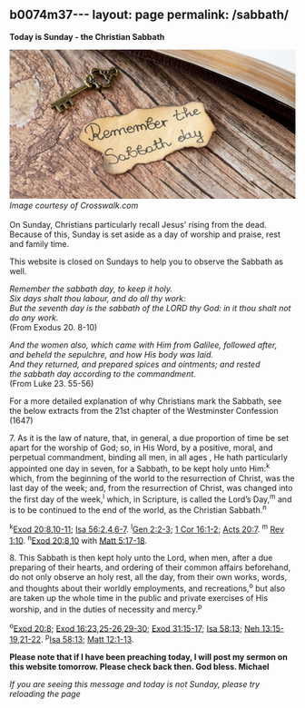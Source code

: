 b0074m37---
layout: page
permalink: /sabbath/
---

**Today is Sunday - the Christian Sabbath**

![Sabbath](/media/sabbath.jpg)
<br>*Image courtesy of Crosswalk.com*
<br><br>
On Sunday, Christians particularly recall Jesus' rising from the dead. Because of this, Sunday is set aside as a day of worship and praise, rest and family time. 

This website is closed on Sundays to help you to observe the Sabbath as well.

*Remember the sabbath day, to keep it holy.*<br>
*Six days shalt thou labour, and do all thy work:*<br>
*But the seventh day is the sabbath of the LORD thy God: in it thou shalt not do any work.*<br>
(From Exodus 20. 8-10)

*And the women also, which came with Him from Galilee, followed after,*<br>
*and beheld the sepulchre, and how His body was laid.*<br>
*And they returned, and prepared spices and ointments; and rested*<br>
*the sabbath day according to the commandment.*<br>
(From Luke 23. 55-56)


For a more detailed explanation of why Christians mark the Sabbath, see the below extracts from the 21st chapter of the Westminster Confession (1647)

<p>7. As it is the law of nature, that, in general, a due proportion of time be set apart for the worship of God; so, in His Word, by a positive, moral, and perpetual commandment, binding all men, in all ages
, He hath particularly appointed one day in seven, for a Sabbath, to be kept holy unto Him:<sup>k</sup> which, from the beginning of the world to the resurrection of Christ, was the last day of the week; and, from the resurrection of Christ, was changed into the first day of the week,<sup>l</sup> which, in Scripture, is called the Lord’s Day,<sup>m</sup> and is to be continued to the end of the world, as the Christian Sabbath.<sup>n</sup></p><p><sup>k</sup><a href="https://av1611.com/verseclick/gobible.php?p=Exod_20.8" class="vcVerseLink" target="_blank" rel="noopener">Exod 20:8</a>,<a href="https://av1611.com/verseclick/gobible.php?p=Exod_20.10-11" class="vcVerseLink" target="_blank" rel="noopener">10-11</a>; <a href="https://av1611.com/verseclick/gobible.php?p=Isa_56.2" class="vcVerseLink" target="_blank" rel="noopener">Isa 56:2</a>,<a href="https://av1611.com/verseclick/gobible.php?p=Isa_56.4" class="vcVerseLink" target="_blank" rel="noopener">4</a>,<a href="https://av1611.com/verseclick/gobible.php?p=Isa_56.6-7" class="vcVerseLink" target="_blank" rel="noopener">6-7</a>. <sup>l</sup><a href="https://av1611.com/verseclick/gobible.php?p=Gen_2.2-3" class="vcVerseLink" target="_blank" rel="noopener">Gen 2:2-3</a>;<a href="https://av1611.com/verseclick/gobible.php?p=Gen_2.2" class="vcVerseLink" target="_blank" rel="noopener"></a> <a href="https://av1611.com/verseclick/gobible.php?p=1%20Cor_16.1-2" class="vcVerseLink" target="_blank" rel="noopener">1 Cor 16:1-2</a>; <a href="https://av1611.com/verseclick/gobible.php?p=Acts_20.7" class="vcVerseLink" target="_blank" rel="noopener">Acts 20:7</a>. <sup>m</sup> <a href="https://av1611.com/verseclick/gobible.php?p=Rev_1.10" class="vcVerseLink" target="_blank" rel="noopener">Rev 1:10</a>. <sup>n</sup><a href="https://av1611.com/verseclick/gobible.php?p=Exod_20.8" class="vcVerseLink" target="_blank" rel="noopener">Exod 20:8</a>,<a href="https://av1611.com/verseclick/gobible.php?p=Exod_20.10" class="vcVerseLink" target="_blank" rel="noopener">10</a> with <a href="https://av1611.com/verseclick/gobible.php?p=Matt_5.17-18" class="vcVerseLink" target="_blank" rel="noopener">Matt 5:17-18</a>.</p>
<p>8. This Sabbath is then kept holy unto the Lord, when men, after a due preparing of their hearts, and ordering of their common affairs beforehand, do not only observe an holy rest, all the day, from their own works, words, and thoughts about their worldly employments, and recreations,<sup>o</sup> but also are taken up the whole time in the public
and private exercises of His worship, and in the duties of necessity and mercy.<sup>p</sup></p><p><sup>o</sup><a href="https://av1611.com/verseclick/gobible.php?p=Exod_20.8" class="vcVerseLink" target="_blank"
rel="noopener">Exod 20:8</a>; <a href="https://av1611.com/verseclick/gobible.php?p=Exod_16.23" class="vcVerseLink" target="_blank" rel="noopener">Exod 16:23</a>,<a href="https://av1611.com/verseclick/gobible.php?p=Exod_16.25-26" class="vcVerseLink" target="_blank" rel="noopener">25-26</a>,<a href="https://av1611.com/verseclick/gobible.php?p=Exod_16.25" class="vcVerseLink" target="_blank" rel="noopener"></a><a href="https://av1611.com/verseclick/gobible.php?p=Exod_16.29-30" class="vcVerseLink" target="_blank" rel="noopener">29-30</a>; <a href="https://av1611.com/verseclick/gobible.php?p=Exod_31.15-17" class="vcVerseLink" target="_blank" rel="noopener">Exod 31:15-17</a>; <a href="https://av1611.com/verseclick/gobible.php?p=Isa_58.13" class="vcVerseLink" target="_blank" rel="noopener">Isa 58:13</a>; <a href="https://av1611.com/verseclick/gobible.php?p=Neh_13.15-19" class="vcVerseLink" target="_blank" rel="noopener">Neh 13:15-19</a>,<a href="https://av1611.com/verseclick/gobible.php?p=Neh_13.15" class="vcVerseLink" target="_blank" rel="noopener"></a><a href="https://av1611.com/verseclick/gobible.php?p=Neh_13.21-22" class="vcVerseLink" target="_blank" rel="noopener">21-22</a>. <sup>p</sup><a href="https://av1611.com/verseclick/gobible.php?p=Isa_58.13" class="vcVerseLink" target="_blank" rel="noopener">Isa 58:13</a>; <a href="https://av1611.com/verseclick/gobible.php?p=Matt_12.1-13" class="vcVerseLink" target="_blank" rel="noopener">Matt 12:1-13</a>.</p>

**Please note that if I have been preaching today, I will post my sermon on this website tomorrow. Please check back then. God bless. Michael**

*If you are seeing this message and today is not Sunday, please try reloading the page*
